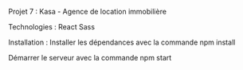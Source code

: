 Projet 7 : Kasa - Agence de location immobilière
 
 Technologies :
React
Sass

Installation :
Installer les dépendances avec la commande npm install

Démarrer le serveur avec la commande npm start

